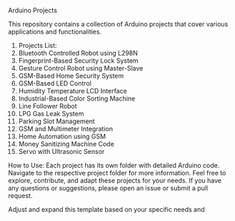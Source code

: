 Arduino Projects


This repository contains a collection of Arduino projects that cover various applications and functionalities.

1) Projects List:
2) Bluetooth Controlled Robot using L298N
3) Fingerprint-Based Security Lock System
4) Gesture Control Robot using Master-Slave
5) GSM-Based Home Security System
6) GSM-Based LED Control
7) Humidity Temperature LCD Interface
8) Industrial-Based Color Sorting Machine
9) Line Follower Robot
10) LPG Gas Leak System
11) Parking Slot Management
12) GSM and Multimeter Integration
13) Home Automation using GSM
14) Money Sanitizing Machine Code
15) Servo with Ultrasonic Sensor

How to Use:
Each project has its own folder with detailed Arduino code. Navigate to the respective project folder for more information.
Feel free to explore, contribute, and adapt these projects for your needs. If you have any questions or suggestions, please open an issue or submit a pull request.

Adjust and expand this template based on your specific needs and



